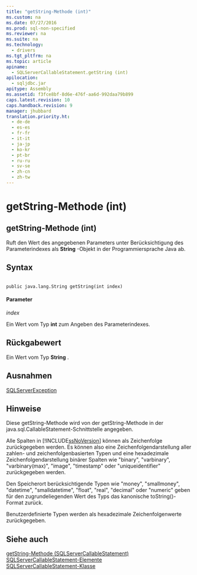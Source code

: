 ```yaml
---
title: "getString-Methode (int)"
ms.custom: na
ms.date: 07/27/2016
ms.prod: sql-non-specified
ms.reviewer: na
ms.suite: na
ms.technology: 
  - drivers
ms.tgt_pltfrm: na
ms.topic: article
apiname: 
  - SQLServerCallableStatement.getString (int)
apilocation: 
  - sqljdbc.jar
apitype: Assembly
ms.assetid: f3fce8bf-8d6e-476f-aa6d-992daa79b899
caps.latest.revision: 10
caps.handback.revision: 9
manager: jhubbard
translation.priority.ht: 
  - de-de
  - es-es
  - fr-fr
  - it-it
  - ja-jp
  - ko-kr
  - pt-br
  - ru-ru
  - sv-se
  - zh-cn
  - zh-tw
---
```

# getString-Methode (int)
    
## getString\-Methode \(int\)  
 Ruft den Wert des angegebenen Parameters unter Berücksichtigung des Parameterindexes als **String** \-Objekt in der Programmiersprache Java ab.  
  
## Syntax  
  
```  
  
public java.lang.String getString(int index)  
```  
  
#### Parameter  
 *index*  
  
 Ein Wert vom Typ **int** zum Angeben des Parameterindexes.  
  
## Rückgabewert  
 Ein Wert vom Typ **String** .  
  
## Ausnahmen  
 [SQLServerException](../content/SQLServerException-Class.md)  
  
## Hinweise  
 Diese getString\-Methode wird von der getString\-Methode in der java.sql.CallableStatement\-Schnittstelle angegeben.  
  
 Alle Spalten in [!INCLUDE[ssNoVersion](../content/includes/ssNoVersion_md.md)] können als Zeichenfolge zurückgegeben werden. Es können also eine Zeichenfolgendarstellung aller zahlen\- und zeichenfolgenbasierten Typen und eine hexadezimale Zeichenfolgendarstellung binärer Spalten wie "binary", "varbinary", "varbinary\(max\)", "image", "timestamp" oder "uniqueidentifier" zurückgegeben werden.  
  
 Den Speicherort berücksichtigende Typen wie "money", "smallmoney", "datetime", "smalldatetime", "float", "real", "decimal" oder "numeric" geben für den zugrundeliegenden Wert des Typs das kanonische toString\(\)\-Format zurück.  
  
 Benutzerdefinierte Typen werden als hexadezimale Zeichenfolgenwerte zurückgegeben.  
  
## Siehe auch  
 [getString-Methode &#40;SQLServerCallableStatement&#41;](../content/getString-Method--SQLServerCallableStatement-.md)   
 [SQLServerCallableStatement-Elemente](../content/SQLServerCallableStatement-Members.md)   
 [SQLServerCallableStatement-Klasse](../content/SQLServerCallableStatement-Class.md)  
  
  